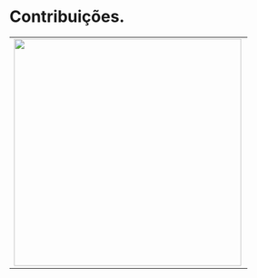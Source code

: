 # Contribuições.
<center>
<table>
  <tr>
      <td><img width="400px" align="left" src="https://github-readme-stats.vercel.app/api/top-langs/?username=marcusdaniel001&hide=html&layout=compact&theme=cobalt" /></td>
  </tr>  
</table>
</center>
